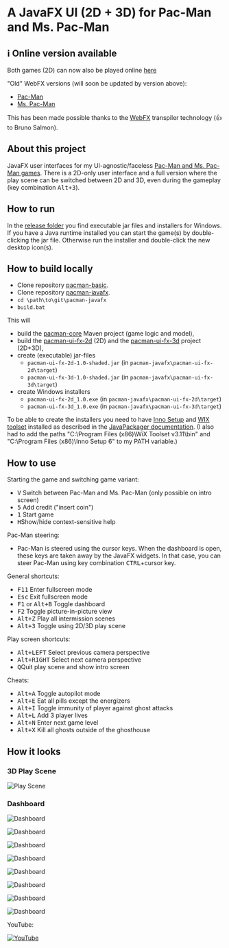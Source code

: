 # A JavaFX UI (2D + 3D) for Pac-Man and Ms. Pac-Man

## ℹ️ Online version available

Both games (2D) can now also be played online [here](https://armin-reichert.github.io/webfx-pacman/)

"Old" WebFX versions (will soon be updated by version above):
- [Pac-Man](https://pacman.webfx.dev/)
- [Ms. Pac-Man](https://mspacman.webfx.dev/)

This has been made possible thanks to the [WebFX](https://webfx.dev/) transpiler technology (:+1: to Bruno Salmon).

## About this project

JavaFX user interfaces for my UI-agnostic/faceless [Pac-Man and Ms. Pac-Man games](https://github.com/armin-reichert/pacman-basic). There is a 2D-only user interface and
a full version where the play scene can be switched between 2D and 3D, even during the gameplay (key combination <kbd>Alt+3</kbd>).

## How to run

In the [release folder](https://github.com/armin-reichert/pacman-javafx/releases) you find executable jar files and
installers for Windows. If you have a Java runtime installed you can start the game(s) by double-clicking the jar file.
Otherwise run the installer and double-click the new desktop icon(s).

## How to build locally

- Clone repository [pacman-basic](https://github.com/armin-reichert/pacman-basic).
- Clone repository [pacman-javafx](https://github.com/armin-reichert/pacman-javafx).
- `cd \path\to\git\pacman-javafx`
- `build.bat`

This will
- build the [pacman-core](https://github.com/armin-reichert/pacman-basic/tree/main/pacman-core) Maven project (game logic and model),
- build the [pacman-ui-fx-2d](pacman-ui-fx-2d) (2D) and the [pacman-ui-fx-3d](pacman-ui-fx-3d) project (2D+3D),
- create (executable) jar-files 
  - `pacman-ui-fx-2d-1.0-shaded.jar` (in `pacman-javafx\pacman-ui-fx-2d\target`)
  - `pacman-ui-fx-3d-1.0-shaded.jar` (in `pacman-javafx\pacman-ui-fx-3d\target`)
- create Windows installers 
  - `pacman-ui-fx-2d_1.0.exe` (in `pacman-javafx\pacman-ui-fx-2d\target`)
  - `pacman-ui-fx-3d_1.0.exe` (in `pacman-javafx\pacman-ui-fx-3d\target`)

To be able to create the installers you need to have [Inno Setup](https://jrsoftware.org/isinfo.php) and [WIX toolset](https://wixtoolset.org/) installed as described in the [JavaPackager documentation](https://github.com/fvarrui/JavaPackager/blob/master/docs/windows-tools-guide.md). (I also had to add the paths "C:\Program Files (x86)\WiX Toolset v3.11\bin" and "C:\Program Files (x86)\Inno Setup 6" to my PATH variable.)

## How to use

Starting the game and switching game variant:
- <kbd>V</kbd> Switch between Pac-Man and Ms. Pac-Man (only possible on intro screen)
- <kbd>5</kbd> Add credit ("insert coin")
- <kbd>1</kbd> Start game
- <kbd>H</kbd>Show/hide context-sensitive help

Pac-Man steering:
- Pac-Man is steered using the cursor keys. When the dashboard is open, these keys are taken away by the JavaFX widgets. 
In that case, you can steer Pac-Man using key combination <kbd>CTRL</kbd>+cursor key.

General shortcuts:
- <kbd>F11</kbd> Enter fullscreen mode
- <kbd>Esc</kbd> Exit fullscreen mode
- <kbd>F1</kbd> or <kbd>Alt+B</kbd> Toggle dashboard
- <kbd>F2</kbd> Toggle picture-in-picture view
- <kbd>Alt+Z</kbd> Play all intermission scenes
- <kbd>Alt+3</kbd> Toggle using 2D/3D play scene

Play screen shortcuts:
- <kbd>Alt+LEFT</kbd> Select previous camera perspective
- <kbd>Alt+RIGHT</kbd> Select next camera perspective
- <kbd>Q</kbd>Quit play scene and show intro screen

Cheats:
  - <kbd>Alt+A</kbd> Toggle autopilot mode
  - <kbd>Alt+E</kbd> Eat all pills except the energizers
  - <kbd>Alt+I</kbd> Toggle immunity of player against ghost attacks
  - <kbd>Alt+L</kbd> Add 3 player lives
  - <kbd>Alt+N</kbd> Enter next game level
  - <kbd>Alt+X</kbd> Kill all ghosts outside of the ghosthouse 

## How it looks

### 3D Play Scene

![Play Scene](doc/pacman-maze.png)

### Dashboard

![Dashboard](doc/dashboard-general.png)

![Dashboard](doc/dashboard-shortcuts.png)

![Dashboard](doc/dashboard-appearance.png)

![Dashboard](doc/dashboard-3d-settings.png)

![Dashboard](doc/dashboard-game-control.png)

![Dashboard](doc/dashboard-game-info.png)

![Dashboard](doc/dashboard-ghost-info.png)

![Dashboard](doc/dashboard-about.png)

YouTube:

[![YouTube](doc/thumbnail.jpg)](https://www.youtube.com/watch?v=_3iQ-PKXX6Y)

